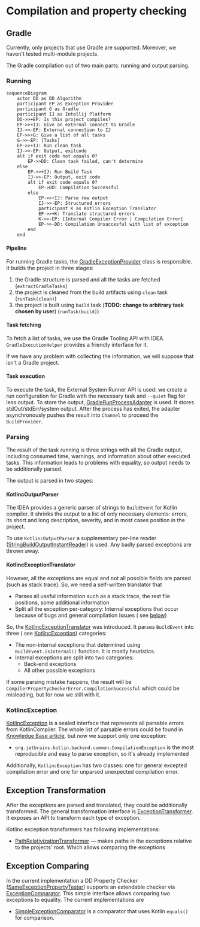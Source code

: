 # Compilation and property checking

## Gradle

Currently, only projects that use Gradle are supported. Moreover, we haven't tested multi-module projects.

The Gradle compilation out of two main parts: running and output parsing.

### Running

```mermaid
sequenceDiagram
    actor DD as DD Algorithm
    participant EP as Exception Provider
    participant G as Gradle
    participant IJ as Intellij Platform
    DD->>+EP: Is this project compiles?
    EP->>+IJ: Give an external connect to Gradle
    IJ->>-EP: External connection to IJ
    EP->>+G: Give a list of all tasks
    G->>-EP: [Tasks]
    EP->>+IJ: Run clean task
    IJ->>-EP: Output, exitcode
    alt if exit code not equals 0?
        EP->>DD: Clean task failed, can't determine
    else
        EP->>+IJ: Run Build Task
        IJ->>-EP: Output, exit code
        alt if exit code equals 0?
            EP->DD: Compilation Successful
        else
            EP->>+IJ: Parse raw output
            IJ->>-EP: Structured errors
            participant K as Kotlin Exception Translator
            EP->>+K: Translate structured errors
            K->>-EP: [Internal Compiler Error | Compilation Error]
            EP->>-DD: Compilation Unsuccesful with list of exception
        end
    end
```

#### Pipeline

For running Gradle tasks, the [GradleExceptionProvider][build-exception-provider] class is responsible. It builds the
project
in three stages:

1. the Gradle structure is parsed and all the tasks are fetched (`extractGradleTasks`)
2. the project is cleaned from the build artifacts using `clean` task (`runTask(clean)`)
3. the project is built using `build` task (**TODO: change to arbitrary task chosen by user**) (`runTask(build)`)

#### Task fetching

To fetch a list of tasks, we use the Gradle Tooling API with IDEA. `GradleExecutionHelper` provides a friendly interface
for it.

If we have any problem with collecting the information, we will suppose that isn't a Gradle project.

#### Task execution

To execute the task, the External System Runner API is used: we create a run configuration for Gradle with the necessary
task and `--quiet` flag for less output. To store the output, [GradleRunProcessAdapter][run-process-adapter] is used. It
stores stdOut/stdErr/system output. After the process has exited, the adapter asynchronously pushes the result into
`Channel` to proceed the `BuildProvider`.

### Parsing

The result of the task running is three strings with all the Gradle output, including consumed time, warnings, and
information about other executed tasks. This information leads to problems with equality, so output needs to be
additionally parsed.

The output is parsed in two stages:

#### KotlincOutputParser

The IDEA provides a generic parser of strings to `BuildEvent` for Kotlin compiler. It shrinks the output to a list of
only necessary elements: errors, its short and long description, severity, and in most cases position in the project.

To use `KotlincOutputParser` a supplementary per-line reader ([StringBuildOutputInstantReader][string-output-reader]) is
used. Any badly parsed exceptions are thrown away.

#### KotlincExceptionTranslator

However, all the exceptions are equal and not all possible fields are parsed (such as stack trace). So, we need a
self-written translator that

* Parses all useful information such as a stack trace, the rest file positions, some additional information
* Split all the exception per-category: Internal exceptions that occur because of bugs and general compilation issues (
  see [below](#kotlincexception))

So, the [KotlincExceptionTranslator][kotlinc-translator] was introduced. It parses `BuildEvent` into three (
see [KotlincException](#kotlincexception)) categories:

* The non-internal exceptions that determined using `BuildEvent.isInternal()` function. It is mostly heuristics.
* Internal exceptions are split into two categories:
    * Back-end exceptions
    * All other possible exceptions

If some parsing mistake happens, the result will be `CompilerPropertyCheckerError.CompilationSuccessful` which could be
misleading, but for now we still with it.

### KotlincException

[KotlincException][kotlinc-exception] is a sealed interface that represents all parsable errors from KotlinCompiler. The
whole list of parsable errors could be found
in [Knowledge Base article](https://youtrack.jetbrains.com/articles/PLAN-A-111/Kotlin-internal-exceptions), but now we
support only one exception:

* `org.jetbrains.kotlin.backend.common.CompilationException` is the most reproducible and easy to parse exception, so
  it's already implemented

Additionally, `KotlincException` has two classes: one for general excepted compilation error and one for unparsed
unexpected compilation error.

## Exception Transformation

After the exceptions are parsed and translated, they could be additionally transformed.
The general transformation interface is [ExceptionTransformer][exception-transformer].
It exposes an API to transform each type of exception.

Kotlinc exception transformers has following implementations:

* [PathRelativizationTransformer][path-relative-transformer] — makes paths in the exceptions relative to the projects'
  root.
  Which allows comparing the exceptions

## Exception Comparing

In the current implementation a DD Property Checker ([SameExceptionPropertyTester][same-exception-checker]) supports an
extendable checker via [ExceptionComparator][exception-comparator].
This simple interface allows comparing two exceptions to equality. 
The current implementations are
* [SimpleExceptionComparator][simple-comparator] is a comparator that uses Kotlin `equals()` for comparison.

[build-exception-provider]: ../project-minimization-plugin/src/main/kotlin/org/plan/research/minimization/plugin/execution/gradle/GradleBuildExceptionProvider.kt

[run-process-adapter]: ../project-minimization-plugin/src/main/kotlin/org/plan/research/minimization/plugin/execution/gradle/GradleRunProcessAdapter.kt

[string-output-reader]: ../project-minimization-plugin/src/main/kotlin/org/plan/research/minimization/plugin/execution/gradle/GradleBuildExceptionProvider.kt

[kotlinc-translator]: ../project-minimization-plugin/src/main/kotlin/org/plan/research/minimization/plugin/execution/exception/KotlincExceptionTranslator.kt

[kotlinc-exception]: ../project-minimization-plugin/src/main/kotlin/org/plan/research/minimization/plugin/execution/exception/KotlincException.kt

[exception-transformer]: ../project-minimization-plugin/src/main/kotlin/org/plan/research/minimization/plugin/model/exception/ExceptionTransformer.kt

[path-relative-transformer]: ../project-minimization-plugin/src/main/kotlin/org/plan/research/minimization/plugin/execution/transformer/PathRelativizationTransformer.kt

[same-exception-checker]: ../project-minimization-plugin/src/main/kotlin/org/plan/research/minimization/plugin/execution/SameExceptionPropertyTester.kt

[exception-comparator]: ../project-minimization-plugin/src/main/kotlin/org/plan/research/minimization/plugin/model/exception/ExceptionComparator.kt

[simple-comparator]: ../project-minimization-plugin/src/main/kotlin/org/plan/research/minimization/plugin/execution/comparable/SimpleExceptionComparator.kt